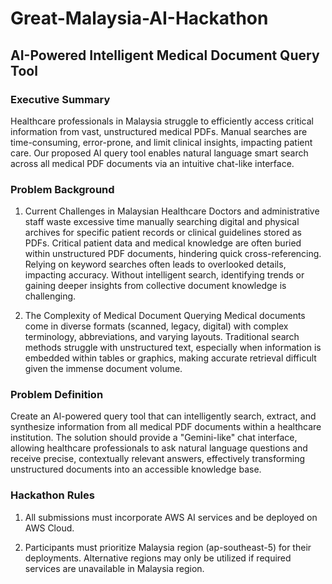 # Great-Malaysia-AI-Hackathon
## **AI-Powered Intelligent Medical Document Query Tool**

### Executive Summary
Healthcare professionals in Malaysia struggle to efficiently access critical information from vast, unstructured medical PDFs. Manual searches are time-consuming, error-prone, and limit clinical insights, impacting patient care. Our proposed Al query tool enables natural language smart search across all medical PDF documents via an intuitive chat-like interface.

### Problem Background

1. Current Challenges in Malaysian Healthcare
Doctors and administrative staff waste excessive time manually searching digital and physical archives for specific patient records or clinical guidelines stored as PDFs. Critical patient data and medical knowledge are often buried within unstructured PDF documents, hindering quick cross-referencing. Relying on keyword searches often leads to overlooked details, impacting accuracy. Without intelligent search, identifying trends or gaining deeper insights from collective document knowledge is challenging.

2. The Complexity of Medical Document Querying
Medical documents come in diverse formats (scanned, legacy, digital) with complex terminology, abbreviations, and varying layouts. Traditional search methods struggle with unstructured text, especially when information is embedded within tables or graphics, making accurate retrieval difficult given the immense document volume.

### Problem Definition
Create an Al-powered query tool that can intelligently search, extract, and synthesize information from all medical PDF documents within a healthcare institution. The solution should provide a "Gemini-like" chat interface, allowing healthcare professionals to ask natural language questions and receive precise, contextually relevant answers, effectively transforming unstructured documents into an accessible knowledge base.

### Hackathon Rules

1. All submissions must incorporate AWS AI services and be deployed on AWS Cloud.

2. Participants must prioritize Malaysia region (ap-southeast-5) for their deployments. Alternative regions may only be utilized if required services are unavailable in Malaysia region.
